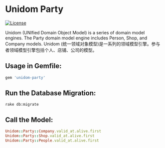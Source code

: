 # Unidom Party

[![License](https://img.shields.io/badge/license-MIT-green.svg)](http://opensource.org/licenses/MIT)

Unidom (UNIfied Domain Object Model) is a series of domain model engines. The Party domain model engine includes Person, Shop, and Company models.
Unidom (统一领域对象模型)是一系列的领域模型引擎。参与者领域模型引擎包括个人、店铺、公司的模型。

## Usage in Gemfile:
```ruby
gem 'unidom-party'
```

## Run the Database Migration:
```shell
rake db:migrate
```

## Call the Model:
```ruby
Unidom::Party::Company.valid_at.alive.first
Unidom::Party::Shop.valid_at.alive.first
Unidom::Party::People.valid_at.alive.first
```
